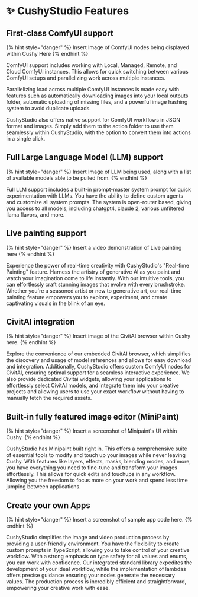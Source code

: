 # ✨ CushyStudio Features

## First-class ComfyUI support

{% hint style="danger" %}
Insert Image of ComfyUI nodes being displayed within Cushy Here
{% endhint %}

ComfyUI support includes working with Local, Managed, Remote, and Cloud ComfyUI instances. This allows for quick switching between various ComfyUI setups and parallelizing work across multiple instances.

Parallelizing load across multiple ComfyUI instances is made easy with features such as automatically downloading images into your local outputs folder, automatic uploading of missing files, and a powerful image hashing system to avoid duplicate uploads.

CushyStudio also offers native support for ComfyUI workflows in JSON format and images. Simply add them to the action folder to use them seamlessly within CushyStudio, with the option to convert them into actions in a single click.

## Full Large Language Model (LLM) support

{% hint style="danger" %}
Insert Image of LLM being used, along with a list of available models able to be pulled from.
{% endhint %}

Full LLM support includes a built-in prompt-master system prompt for quick experimentation with LLMs. You have the ability to define custom agents and customize all system prompts. The system is open-router based, giving you access to all models, including chatgpt4, claude 2, various unfiltered llama flavors, and more.

## Live painting support&#x20;

{% hint style="danger" %}
Insert a video demonstration of Live painting here
{% endhint %}

Experience the power of real-time creativity with CushyStudio's "Real-time Painting" feature. Harness the artistry of generative AI as you paint and watch your imagination come to life instantly. With our intuitive tools, you can effortlessly craft stunning images that evolve with every brushstroke. Whether you're a seasoned artist or new to generative art, our real-time painting feature empowers you to explore, experiment, and create captivating visuals in the blink of an eye.

## CivitAI integration

{% hint style="danger" %}
Insert image of the CivitAI browser within Cushy here.
{% endhint %}

Explore the convenience of our embedded CivitAI browser, which simplifies the discovery and usage of model references and allows for easy download and integration. Additionally, CushyStudio offers custom ComfyUI nodes for CivitAI, ensuring optimal support for a seamless interactive experience. We also provide dedicated Civitai widgets, allowing your applications to effortlessly select CivitAI models, and integrate them into your creative projects and allowing users to use your exact workflow without having to manually fetch the required assets.

## Built-in fully featured image editor (MiniPaint)

{% hint style="danger" %}
Insert a screenshot of Minipaint's UI within Cushy.
{% endhint %}

CushyStudio has Minipaint built right in. This offers a comprehensive suite of essential tools to modify and touch up your images while never leaving Cushy. With features like layers, effects, masks, blending modes, and more, you have everything you need to fine-tune and transform your images effortlessly. This allows for quick edits and touchups in any workflow. Allowing you the freedom to focus more on your work and spend less time jumping between applications.

## Create your own Apps

{% hint style="danger" %}
Insert a screenshot of sample app code here.
{% endhint %}

CushyStudio simplifies the image and video production process by providing a user-friendly environment. You have the flexibility to create custom prompts in TypeScript, allowing you to take control of your creative workflow. With a strong emphasis on type safety for all values and enums, you can work with confidence. Our integrated standard library expedites the development of your ideal workflow, while the implementation of lambdas offers precise guidance ensuring your nodes generate the necessary values. The production process is incredibly efficient and straightforward, empowering your creative work with ease.
